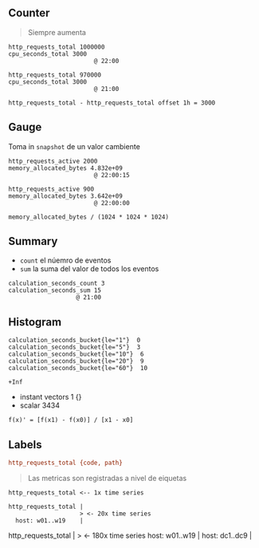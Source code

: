 ## Counter

> Siempre aumenta

```
http_requests_total 1000000
cpu_seconds_total 3000
                        @ 22:00
```

```
http_requests_total 970000
cpu_seconds_total 3000
                        @ 21:00
```

```
http_requests_total - http_requests_total offset 1h = 3000
```

## Gauge

Toma in `snapshot` de un valor cambiente

```
http_requests_active 2000
memory_allocated_bytes 4.832e+09
                        @ 22:00:15
```

```
http_requests_active 900
memory_allocated_bytes 3.642e+09
                        @ 22:00:00
```

```
memory_allocated_bytes / (1024 * 1024 * 1024)
```

## Summary

- `count` el núemro de eventos
- `sum` la suma del valor de todos los eventos

```
calculation_seconds_count 3
calculation_seconds_sum 15
                   @ 21:00
```

## Histogram

```
calculation_seconds_bucket{le="1"}  0
calculation_seconds_bucket{le="5"}  3
calculation_seconds_bucket{le="10"}  6
calculation_seconds_bucket{le="20"}  9
calculation_seconds_bucket{le="60"}  10
```

`+Inf`

- instant vectors 1 {}
- scalar 3434

```
f(x)' = [f(x1) - f(x0)] / [x1 - x0]
```

## Labels

```ini
http_requests_total {code, path}
```

> Las metricas son registradas a nivel de eiquetas

```
http_requests_total <-- 1x time series
```

```
http_requests_total |
                    > <- 20x time series
  host: w01..w19    |
```

http_requests_total | > <- 180x time series
host: w01..w19 |
host: dc1..dc9 |
